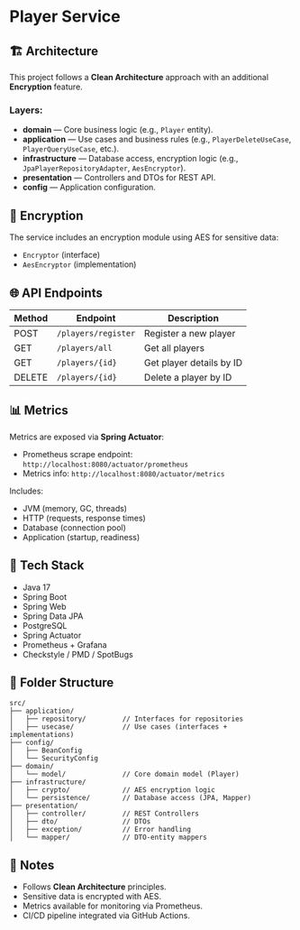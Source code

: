 
# Player Service

## 🏗️ Architecture

This project follows a **Clean Architecture** approach with an additional **Encryption** feature.

### Layers:

- **domain** — Core business logic (e.g., `Player` entity).
- **application** — Use cases and business rules (e.g., `PlayerDeleteUseCase`, `PlayerQueryUseCase`, etc.).
- **infrastructure** — Database access, encryption logic (e.g., `JpaPlayerRepositoryAdapter`, `AesEncryptor`).
- **presentation** — Controllers and DTOs for REST API.
- **config** — Application configuration.

## 🔐 Encryption

The service includes an encryption module using AES for sensitive data:
- `Encryptor` (interface)
- `AesEncryptor` (implementation)

## 🌐 API Endpoints

| Method | Endpoint                  | Description                      |
|--------|---------------------------|----------------------------------|
| POST   | `/players/register`       | Register a new player            |
| GET    | `/players/all`            | Get all players                  |
| GET    | `/players/{id}`           | Get player details by ID         |
| DELETE | `/players/{id}`           | Delete a player by ID            |

## 📊 Metrics

Metrics are exposed via **Spring Actuator**:

- Prometheus scrape endpoint: `http://localhost:8080/actuator/prometheus`
- Metrics info: `http://localhost:8080/actuator/metrics`

Includes:
- JVM (memory, GC, threads)
- HTTP (requests, response times)
- Database (connection pool)
- Application (startup, readiness)

## 🚀 Tech Stack

- Java 17
- Spring Boot
- Spring Web
- Spring Data JPA
- PostgreSQL
- Spring Actuator
- Prometheus + Grafana
- Checkstyle / PMD / SpotBugs

## 📂 Folder Structure

```
src/
├── application/
│   ├── repository/         // Interfaces for repositories
│   ├── usecase/            // Use cases (interfaces + implementations)
├── config/
│   ├── BeanConfig
│   └── SecurityConfig
├── domain/
│   └── model/              // Core domain model (Player)
├── infrastructure/
│   ├── crypto/             // AES encryption logic
│   └── persistence/        // Database access (JPA, Mapper)
├── presentation/
│   ├── controller/         // REST Controllers
│   ├── dto/                // DTOs
│   ├── exception/          // Error handling
│   └── mapper/             // DTO-entity mappers
```

## 📝 Notes

- Follows **Clean Architecture** principles.
- Sensitive data is encrypted with AES.
- Metrics available for monitoring via Prometheus.
- CI/CD pipeline integrated via GitHub Actions.

